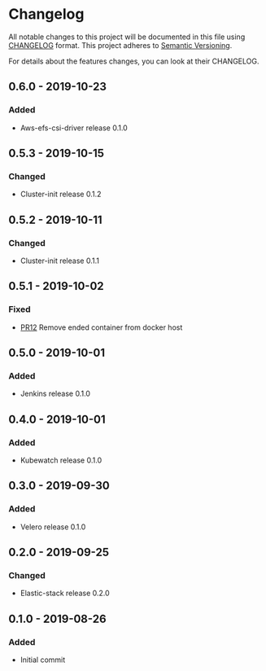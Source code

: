 # Changelog
All notable changes to this project will be documented in this file using [CHANGELOG](https://keepachangelog.com/en/0.3.0/) format.
This project adheres to [Semantic Versioning](https://semver.org/spec/v2.0.0.html).

For details about the features changes, you can look at their CHANGELOG.

## 0.6.0 - 2019-10-23
### Added
-  Aws-efs-csi-driver release 0.1.0

## 0.5.3 - 2019-10-15
### Changed
- Cluster-init release 0.1.2

## 0.5.2 - 2019-10-11
### Changed
- Cluster-init release 0.1.1

## 0.5.1 - 2019-10-02
### Fixed
- [PR12](https://github.com/scalair/robokops/pull/12) Remove ended container from docker host

## 0.5.0 - 2019-10-01
### Added
- Jenkins release 0.1.0

## 0.4.0 - 2019-10-01
### Added
- Kubewatch release 0.1.0

## 0.3.0 - 2019-09-30
### Added
- Velero release 0.1.0

## 0.2.0 - 2019-09-25
### Changed
- Elastic-stack release 0.2.0

## 0.1.0 - 2019-08-26
### Added
- Initial commit
